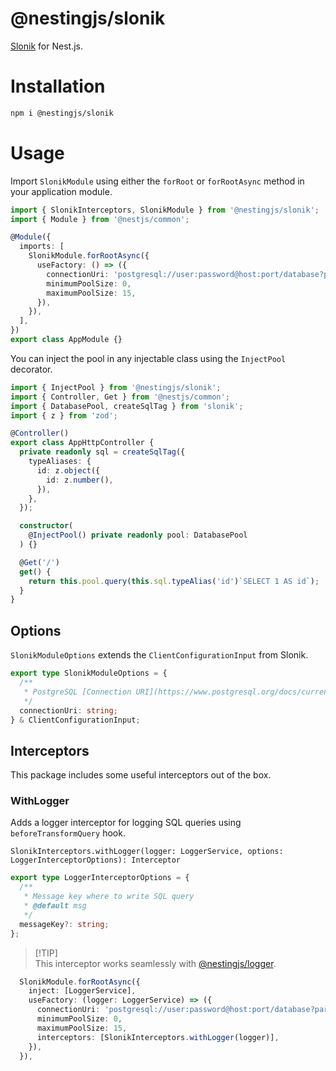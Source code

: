 # @nestingjs/slonik

[Slonik](https://github.com/gajus/slonik) for Nest.js.

# Installation

```bash
npm i @nestingjs/slonik
```

# Usage

Import `SlonikModule` using either the `forRoot` or `forRootAsync` method in your application module.

```ts
import { SlonikInterceptors, SlonikModule } from '@nestingjs/slonik';
import { Module } from '@nestjs/common';

@Module({
  imports: [
    SlonikModule.forRootAsync({
      useFactory: () => ({
        connectionUri: 'postgresql://user:password@host:port/database?param=value',
        minimumPoolSize: 0,
        maximumPoolSize: 15,
      }),
    }),
  ],
})
export class AppModule {}
```

You can inject the pool in any injectable class using the `InjectPool` decorator.

```ts
import { InjectPool } from '@nestingjs/slonik';
import { Controller, Get } from '@nestjs/common';
import { DatabasePool, createSqlTag } from 'slonik';
import { z } from 'zod';

@Controller()
export class AppHttpController {
  private readonly sql = createSqlTag({
    typeAliases: {
      id: z.object({
        id: z.number(),
      }),
    },
  });

  constructor(
    @InjectPool() private readonly pool: DatabasePool
  ) {}

  @Get('/')
  get() {
    return this.pool.query(this.sql.typeAlias('id')`SELECT 1 AS id`);
  }
}
```

## Options

`SlonikModuleOptions` extends the `ClientConfigurationInput` from Slonik.

```ts
export type SlonikModuleOptions = {
  /**
   * PostgreSQL [Connection URI](https://www.postgresql.org/docs/current/libpq-connect.html#LIBPQ-CONNSTRING).
   */
  connectionUri: string;
} & ClientConfigurationInput;
```

## Interceptors

This package includes some useful interceptors out of the box.

### WithLogger
Adds a logger interceptor for logging SQL queries using `beforeTransformQuery` hook.

`SlonikInterceptors.withLogger(logger: LoggerService, options: LoggerInterceptorOptions): Interceptor`

```ts
export type LoggerInterceptorOptions = {
  /**
   * Message key where to write SQL query
   * @default msg
   */
  messageKey?: string;
};
```

> [!TIP]\
> This interceptor works seamlessly with [@nestingjs/logger](https://github.com/notmedia/nestingjs/tree/master/packages/logger).

```ts
  SlonikModule.forRootAsync({
    inject: [LoggerService],
    useFactory: (logger: LoggerService) => ({
      connectionUri: 'postgresql://user:password@host:port/database?param=value',
      minimumPoolSize: 0,
      maximumPoolSize: 15,
      interceptors: [SlonikInterceptors.withLogger(logger)],
    }),
  }),
```
